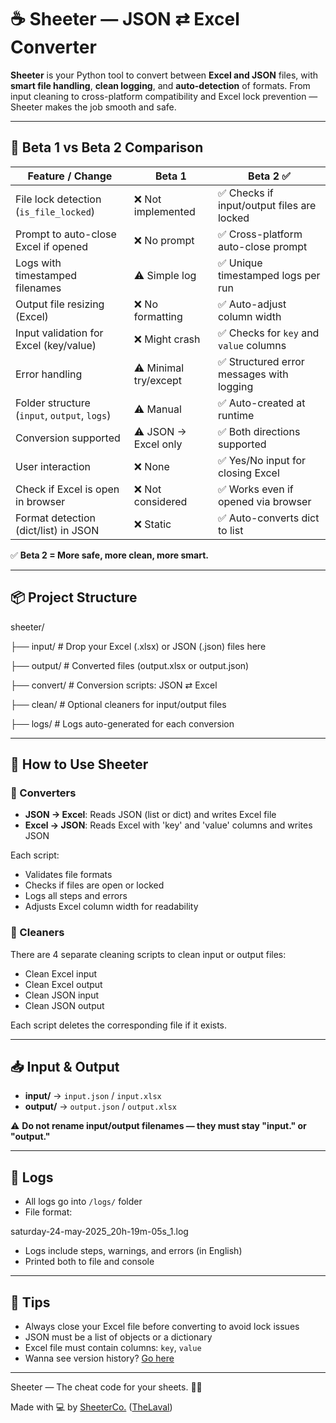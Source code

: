 # ☕ Sheeter — JSON ⇄ Excel Converter

**Sheeter** is your Python tool to convert between **Excel and JSON** files, with **smart file handling**, **clean logging**, and **auto-detection** of formats. From input cleaning to cross-platform compatibility and Excel lock prevention — Sheeter makes the job smooth and safe.  

---

## 🔁 Beta 1 vs Beta 2 Comparison

| Feature / Change                                  | Beta 1                          | Beta 2 ✅                        |
|---------------------------------------------------|----------------------------------|----------------------------------|
|  File lock detection (`is_file_locked`)         | ❌ Not implemented               | ✅ Checks if input/output files are locked |
|  Prompt to auto-close Excel if opened           | ❌ No prompt                     | ✅ Cross-platform auto-close prompt |
|  Logs with timestamped filenames                | ⚠️ Simple log                    | ✅ Unique timestamped logs per run |
|  Output file resizing (Excel)                   | ❌ No formatting                 | ✅ Auto-adjust column width      |
|  Input validation for Excel (key/value)         | ❌ Might crash                   | ✅ Checks for `key` and `value` columns |
|  Error handling                                 | ⚠️ Minimal try/except            | ✅ Structured error messages with logging |
|  Folder structure (`input`, `output`, `logs`)   | ⚠️ Manual                        | ✅ Auto-created at runtime       |
|  Conversion supported                           | ⚠️ JSON → Excel only               | ✅ Both directions supported     |
|  User interaction                               | ❌ None                         | ✅ Yes/No input for closing Excel |
|  Check if Excel is open in browser              | ❌ Not considered                | ✅ Works even if opened via browser |
|  Format detection (dict/list) in JSON           | ❌ Static                        | ✅ Auto-converts dict to list    |

✅ **Beta 2 = More safe, more clean, more smart.**

---

## 📦 Project Structure

sheeter/

├── input/ # Drop your Excel (.xlsx) or JSON (.json) files here

├── output/ # Converted files (output.xlsx or output.json)

├── convert/ # Conversion scripts: JSON ⇄ Excel

├── clean/ # Optional cleaners for input/output files

├── logs/ # Logs auto-generated for each conversion


---

## 🚀 How to Use Sheeter

### 🔁 Converters

- **JSON → Excel**: Reads JSON (list or dict) and writes Excel file
- **Excel → JSON**: Reads Excel with 'key' and 'value' columns and writes JSON

Each script:
- Validates file formats
- Checks if files are open or locked
- Logs all steps and errors
- Adjusts Excel column width for readability

### 🧹 Cleaners

There are 4 separate cleaning scripts to clean input or output files:
- Clean Excel input
- Clean Excel output
- Clean JSON input
- Clean JSON output

Each script deletes the corresponding file if it exists.

---

## 📥 Input & Output

- **input/** → `input.json` / `input.xlsx`
- **output/** → `output.json` / `output.xlsx`

⚠️ **Do not rename input/output filenames — they must stay "input." or "output."**

---

## 📄 Logs

- All logs go into `/logs/` folder
- File format:

saturday-24-may-2025_20h-19m-05s_1.log

- Logs include steps, warnings, and errors (in English)
- Printed both to file and console

---

## 🔐 Tips

- Always close your Excel file before converting to avoid lock issues
- JSON must be a list of objects or a dictionary
- Excel file must contain columns: `key`, `value`
- Wanna see version history? [Go here](https://github.com/SheeterCo/Sheeter/blob/main/HISTORY.md)

---

Sheeter — The cheat code for your sheets. 🧑‍💻

Made with 💻 by [SheeterCo.](https://github.com/SheeterCo/) ([TheLaval](https://github.com/TheLaval))
